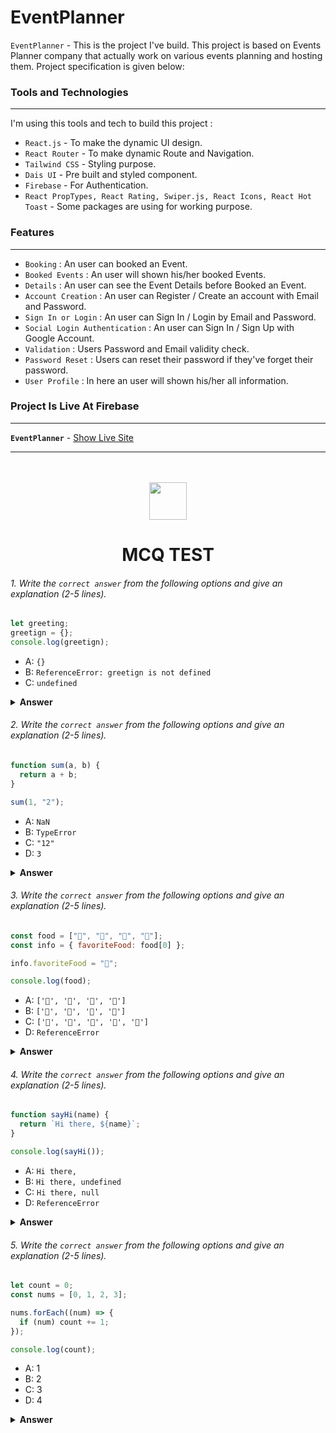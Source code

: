 # EventPlanner
`EventPlanner` - This is the project I've build. This project is based on Events Planner company that actually work on various events planning and hosting them. Project specification is given below:

### Tools and Technologies
---
I'm using this tools and tech to build this project :

- `React.js` - To make the dynamic UI design.
- `React Router` - To make dynamic Route and Navigation.
- `Tailwind CSS` - Styling purpose.
- `Dais UI` - Pre built and styled component.
- `Firebase` - For Authentication.
- `React PropTypes, React Rating, Swiper.js, React Icons, React Hot Toast` - Some packages are using for working purpose.

### Features
---
- `Booking` : An user can booked an Event.
- `Booked Events` : An user will shown his/her booked Events.
- `Details` : An user can see the Event Details before Booked an Event.
- `Account Creation` : An user can Register / Create an account with Email and Password.
- `Sign In or Login` : An user can Sign In / Login by Email and Password.
- `Social Login Authentication` : An user can Sign In / Sign Up with Google Account.
- `Validation` : Users Password and Email validity check.
- `Password Reset` : Users can reset their password if they've forget their password.
- `User Profile` : In here an user will shown his/her all information.

### Project Is Live At Firebase
---
__`EventPlanner`__ - [Show Live Site](https://event-planner-ec23.web.app/)

---
<br/>
<br/>

<div align="center">
  <img height="60" src="https://edurev.gumlet.io/AllImages/original/ApplicationImages/CourseImages/944e5d47-8c55-4a89-91e5-22ab5f2798fc_CI.png">
  <h1>MCQ TEST</h1>
</div>

###### 1. Write the `correct answer` from the following options and give an explanation (2-5 lines).

```javascript
let greeting;
greetign = {};
console.log(greetign);
```

- A: `{}`
- B: `ReferenceError: greetign is not defined`
- C: `undefined`

<details><summary><b>Answer</b></summary>
<p>

#### Answer: <i>Correct Answer is option - A</i>
In this program - First define a variable named "greeting"; then store an empty object to this "greeting" variable. So, final value of this variable is an empty Object.

</p>
</details>

###### 2. Write the `correct answer` from the following options and give an explanation (2-5 lines).

```javascript
function sum(a, b) {
  return a + b;
}

sum(1, "2");
```

- A: `NaN`
- B: `TypeError`
- C: `"12"`
- D: `3`

<details><summary><b>Answer</b></summary>
<p>

#### Answer: <i>Correct Answer is option - C</i>
In this program A function named "sum" has taken two parameters and return their sum. But when the argument is passed to this function there is not type check is it number or not. So, user give first argument a number and second argument a string. We know that in string "+" is used to concatenate tow string. So, In that case sum function "implicitly" concatenate this two parameters and return "12".

</p>
</details>

###### 3. Write the `correct answer` from the following options and give an explanation (2-5 lines).

```javascript
const food = ["🍕", "🍫", "🥑", "🍔"];
const info = { favoriteFood: food[0] };

info.favoriteFood = "🍝";

console.log(food);
```

- A: `['🍕', '🍫', '🥑', '🍔']`
- B: `['🍝', '🍫', '🥑', '🍔']`
- C: `['🍝', '🍕', '🍫', '🥑', '🍔']`
- D: `ReferenceError`

<details><summary><b>Answer</b></summary>
<p>

#### Answer: <i>Correct Answer is option - A</i>
In this program define a array named "food" and store some fruits in it.  
And also define an object named "info" with key, value. and info object key "favoriteFood" value is assigned from "food" array's 1st element. Then "info" object key favoriteFood is updated by "🍝" . So, "info" object is updated. But the "food" array remains with this `['🍕', '🍫', '🥑', '🍔']`.

</p>
</details>

###### 4. Write the `correct answer` from the following options and give an explanation (2-5 lines).

```javascript
function sayHi(name) {
  return `Hi there, ${name}`;
}

console.log(sayHi());
```

- A: `Hi there,`
- B: `Hi there, undefined`
- C: `Hi there, null`
- D: `ReferenceError`

<details><summary><b>Answer</b></summary>
<p>

#### Answer: <i>Correct Answer is option - B</i>
We know everything in javascript happens inside in Execution context. And it has two phases:  

- Memory Component __or__ Variable Environment
- Thread Of Execution __or__ Code Execution

So, when this code is running, A Global Execution Context has created and The two mentioned phases also created, First of all the program run top to bottom for 'Memory Component/Variable Environment' to collect the variable and store them in this phase. So here define a function named "sayHi()" will be stored in Memory phase with key, value pair like:  
`sayHi : Store the function itself here`  
Then again the whole code is running top to bottom for 'Thread Of Execution/Code Execution' and starting the execution in that case found a "console.log(sayHi())" with function invoked. And when the function invoked whole Execution Context process is creating. So, In that case "sayHi" function has one parameter called "name". First of all in 'Memory Component' store with key, value pair like:  
`name : undefined` - for variable undefined keyword will be stored.  
Then "Code Execution Phase" trying to set the value of 'name' variable which is in local variable environment. But user doesn't pass any argument when sayHI() function invoked. So, In code execution phase name variable will be stored with undefine value and return the result where the function invoked and the whole Execution Context will be close off.

</p>
</details>

###### 5. Write the `correct answer` from the following options and give an explanation (2-5 lines).

```javascript
let count = 0;
const nums = [0, 1, 2, 3];

nums.forEach((num) => {
  if (num) count += 1;
});

console.log(count);
```

- A: 1
- B: 2
- C: 3
- D: 4

<details><summary><b>Answer</b></summary>
<p>

#### Answer: <i>Correct Answer is option - C</i>
We know about Truthy and Falsy values in Javascript. Falsy values are `0, -0, 0n, "", undefined, NAN, null adn document` !  
And Truthy value is that which is carrying value in it. You can assume that without any of the Falsy values rest of values are Truthy Value.  

So, In this program an array named "nums" store with [0, 1, 2, 3] this values. Here you can see that one Falsy Value is present in this array and it is 0. And another variable named "count" is define with 0 value in it.  

An Array method called forEach is running on "nums" array and it will run based on the truthy value and increase/sum the "count" value. But here the first value is 0 in nums array and it is falsy value so first execution will skip and count value still 0. And rest of the values are Truthy value in "nums" array [1, 2, 3]. The forEach loop will play again and find all the truthy value and count value will added up with initial value 1, and the final count value is 3.

</p>
</details>
